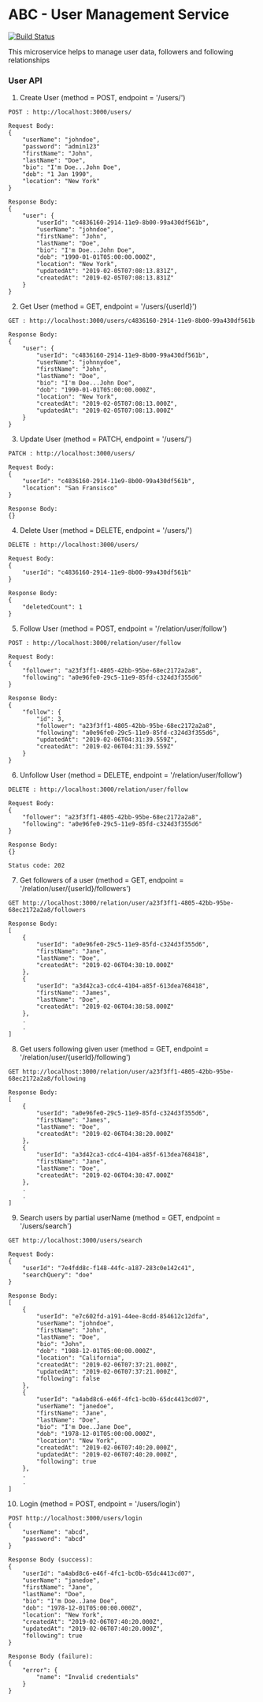 # ABC - User Management Service  
[![Build Status](http://149.165.156.122:8080/buildStatus/icon?job=develop-user-management-service)](http://149.165.156.122:8080/job/develop-user-management-service/)

This microservice helps to manage user data, followers and following relationships

### User API

1. Create User (method = POST, endpoint = '/users/')
```
POST : http://localhost:3000/users/

Request Body:
{
    "userName": "johndoe",
    "password": "admin123"
    "firstName": "John",
    "lastName": "Doe",
    "bio": "I'm Doe...John Doe",
    "dob": "1 Jan 1990",
    "location": "New York"
}

Response Body:
{
    "user": {
        "userId": "c4836160-2914-11e9-8b00-99a430df561b",
        "userName": "johndoe",
        "firstName": "John",
        "lastName": "Doe",
        "bio": "I'm Doe...John Doe",
        "dob": "1990-01-01T05:00:00.000Z",
        "location": "New York",
        "updatedAt": "2019-02-05T07:08:13.831Z",
        "createdAt": "2019-02-05T07:08:13.831Z"
    }
}
```

2. Get User (method = GET, endpoint = '/users/{userId}')
```
GET : http://localhost:3000/users/c4836160-2914-11e9-8b00-99a430df561b

Response Body:
{
    "user": {
        "userId": "c4836160-2914-11e9-8b00-99a430df561b",
        "userName": "johnnydoe",
        "firstName": "John",
        "lastName": "Doe",
        "bio": "I'm Doe...John Doe",
        "dob": "1990-01-01T05:00:00.000Z",
        "location": "New York",
        "createdAt": "2019-02-05T07:08:13.000Z",
        "updatedAt": "2019-02-05T07:08:13.000Z"
    }
}
```

3. Update User (method = PATCH, endpoint = '/users/')
```
PATCH : http://localhost:3000/users/

Request Body:
{
    "userId": "c4836160-2914-11e9-8b00-99a430df561b",
    "location": "San Fransisco"
}

Response Body:
{}
```

4. Delete User (method = DELETE, endpoint = '/users/')
```
DELETE : http://localhost:3000/users/

Request Body:
{
    "userId": "c4836160-2914-11e9-8b00-99a430df561b"
}

Response Body:
{
    "deletedCount": 1
}
```

5. Follow User (method = POST, endpoint = '/relation/user/follow')
```
POST : http://localhost:3000/relation/user/follow

Request Body:
{
    "follower": "a23f3ff1-4805-42bb-95be-68ec2172a2a8",
    "following": "a0e96fe0-29c5-11e9-85fd-c324d3f355d6"
}

Response Body:
{
    "follow": {
        "id": 3,
        "follower": "a23f3ff1-4805-42bb-95be-68ec2172a2a8",
        "following": "a0e96fe0-29c5-11e9-85fd-c324d3f355d6",
        "updatedAt": "2019-02-06T04:31:39.559Z",
        "createdAt": "2019-02-06T04:31:39.559Z"
    }
}
```

6. Unfollow User (method = DELETE, endpoint = '/relation/user/follow')
```
DELETE : http://localhost:3000/relation/user/follow

Request Body: 
{
    "follower": "a23f3ff1-4805-42bb-95be-68ec2172a2a8",
    "following": "a0e96fe0-29c5-11e9-85fd-c324d3f355d6"
}

Response Body:
{}

Status code: 202
```

7. Get followers of a user (method = GET, endpoint = '/relation/user/{userId}/followers')
```
GET http://localhost:3000/relation/user/a23f3ff1-4805-42bb-95be-68ec2172a2a8/followers

Response Body:
[
    {
        "userId": "a0e96fe0-29c5-11e9-85fd-c324d3f355d6",
        "firstName": "Jane",
        "lastName": "Doe",
        "createdAt": "2019-02-06T04:38:10.000Z"
    },
    {
        "userId": "a3d42ca3-cdc4-4104-a85f-613dea768418",
        "firstName": "James",
        "lastName": "Doe",
        "createdAt": "2019-02-06T04:38:58.000Z"
    },
    .
    .
]
```

8. Get users following given user (method = GET, endpoint = '/relation/user/{userId}/following')
```
GET http://localhost:3000/relation/user/a23f3ff1-4805-42bb-95be-68ec2172a2a8/following

Response Body:
[
    {
        "userId": "a0e96fe0-29c5-11e9-85fd-c324d3f355d6",
        "firstName": "James",
        "lastName": "Doe",
        "createdAt": "2019-02-06T04:38:20.000Z"
    },
    {
        "userId": "a3d42ca3-cdc4-4104-a85f-613dea768418",
        "firstName": "Jane",
        "lastName": "Doe",
        "createdAt": "2019-02-06T04:38:47.000Z"
    },
    .
    .
]
```

9. Search users by partial userName (method = GET, endpoint = '/users/search')
```
GET http://localhost:3000/users/search

Request Body:
{
    "userId": "7e4fdd8c-f148-44fc-a187-283c0e142c41",
    "searchQuery": "doe"
}

Response Body:
[
    {
        "userId": "e7c602fd-a191-44ee-8cdd-854612c12dfa",
        "userName": "johndoe",
        "firstName": "John",
        "lastName": "Doe",
        "bio": "John",
        "dob": "1988-12-01T05:00:00.000Z",
        "location": "California",
        "createdAt": "2019-02-06T07:37:21.000Z",
        "updatedAt": "2019-02-06T07:37:21.000Z",
        "following": false
    },
    {
        "userId": "a4abd8c6-e46f-4fc1-bc0b-65dc4413cd07",
        "userName": "janedoe",
        "firstName": "Jane",
        "lastName": "Doe",
        "bio": "I'm Doe..Jane Doe",
        "dob": "1978-12-01T05:00:00.000Z",
        "location": "New York",
        "createdAt": "2019-02-06T07:40:20.000Z",
        "updatedAt": "2019-02-06T07:40:20.000Z",
        "following": true
    },
    .
    .
]
```

10. Login (method = POST, endpoint = '/users/login')
```
POST http://localhost:3000/users/login
{
    "userName": "abcd",
    "password": "abcd"
}

Response Body (success):
{
    "userId": "a4abd8c6-e46f-4fc1-bc0b-65dc4413cd07",
    "userName": "janedoe",
    "firstName": "Jane",
    "lastName": "Doe",
    "bio": "I'm Doe..Jane Doe",
    "dob": "1978-12-01T05:00:00.000Z",
    "location": "New York",
    "createdAt": "2019-02-06T07:40:20.000Z",
    "updatedAt": "2019-02-06T07:40:20.000Z",
    "following": true
}

Response Body (failure):
{
    "error": {
        "name": "Invalid credentials"
    }
}
```
